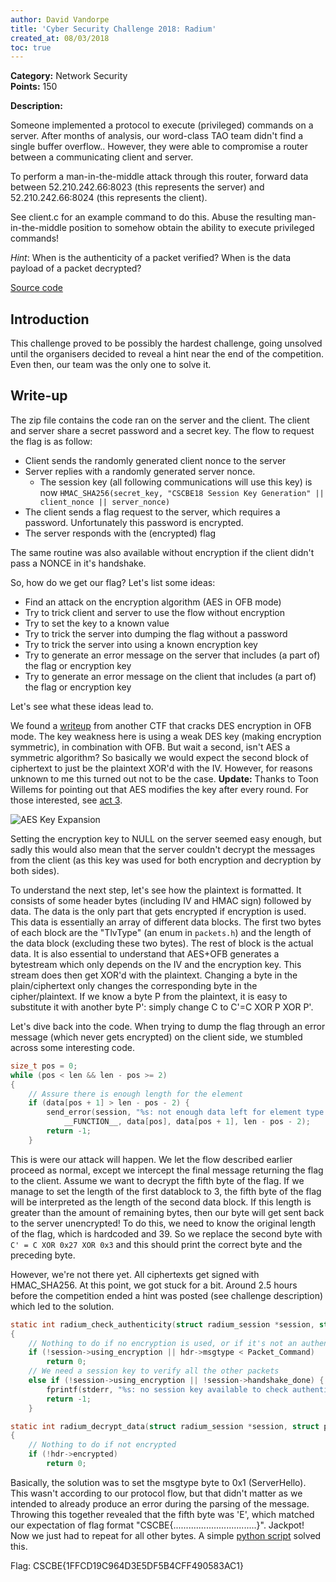 ```yaml
---
author: David Vandorpe
title: 'Cyber Security Challenge 2018: Radium'
created_at: 08/03/2018
toc: true
---
```


**Category:** Network Security  
**Points:** 150  

**Description:**

Someone implemented a protocol to execute (privileged) commands on a server. After months of analysis, our word-class TAO team didn't find a single buffer overflow.. However, they were able to compromise a router between a communicating client and server.

To perform a man-in-the-middle attack through this router, forward data between 52.210.242.66:8023 (this represents the server) and 52.210.242.66:8024 (this represents the client).

See client.c for an example command to do this. Abuse the resulting man-in-the-middle position to somehow obtain the ability to execute privileged commands!

*Hint*: When is the authenticity of a packet verified? When is the data payload of a packet decrypted?

[Source code](https://zeus.ugent.be/zeuswpi/jaWQQLqU.zip)

## Introduction

This challenge proved to be possibly the hardest challenge, going unsolved until the organisers decided to reveal a hint near the end of the competition. Even then, our team was the only one to solve it.

## Write-up

The zip file contains the code ran on the server and the client. The client and server share a secret password and a secret key. The flow to request the flag is as follow:

* Client sends the randomly generated client nonce to the server
* Server replies with a randomly generated server nonce.
	- The session key (all following communications will use this key) is now `HMAC_SHA256(secret_key, "CSCBE18 Session Key Generation" || client_nonce || server_nonce)`
* The client sends a flag request to the server, which requires a password. Unfortunately this password is encrypted.
* The server responds with the (encrypted) flag

The same routine was also available without encryption if the client didn't pass a NONCE in it's handshake.

So, how do we get our flag? Let's list some ideas:

* Find an attack on the encryption algorithm (AES in OFB mode)
* Try to trick client and server to use the flow without encryption
* Try to set the key to a known value
* Try to trick the server into dumping the flag without a password
* Try to trick the server into using a known encryption key
* Try to generate an error message on the server that includes (a part of) the flag or encryption key
* Try to generate an error message on the client that includes (a part of) the flag or encryption key

Let's see what these ideas lead to.

We found a [writeup](https://shrikantadhikarla.wordpress.com/2016/03/08/des-ofb-writeup-boston-key-party-ctf/) from another CTF that cracks DES encryption in OFB mode. The key weakness here is using a weak DES key (making encryption symmetric), in combination with OFB. But wait a second, isn't AES a symmetric algorithm? So basically we would expect the second block of ciphertext to just be the plaintext XOR'd with the IV. However, for reasons unknown to me this turned out not to be the case. **Update:** Thanks to Toon Willems for pointing out that AES modifies the key after every round. For those interested, see [act 3](https://www.moserware.com/2009/09/stick-figure-guide-to-advanced.html).

![AES Key Expansion](http://www.moserware.com/assets/stick-figure-guide-to-advanced/aes_act_3_scene_06_key_expansion_part_1_1100.png)

Setting the encryption key to NULL on the server seemed easy enough, but sadly this would also mean that the server couldn't decrypt the messages from the client (as this key was used for both encryption and decryption by both sides).

To understand the next step, let's see how the plaintext is formatted. It consists of some header bytes (including IV and HMAC sign) followed by data. The data is the only part that gets encrypted if encryption is used. This data is essentially an array of different data blocks. The first two bytes of each block are the "TlvType" (an enum in `packets.h`) and the length of the data block (excluding these two bytes). The rest of block is the actual data. It is also essential to understand that AES+OFB generates a bytestream which only depends on the IV and the encryption key. This stream does then get XOR'd with the plaintext. Changing a byte in the plain/ciphertext only changes the corresponding byte in the cipher/plaintext. If we know a byte P from the plaintext, it is easy to substitute it with another byte P': simply change C to C'=C XOR P XOR P'.

Let's dive back into the code. When trying to dump the flag through an error message (which never gets encrypted) on the client side, we stumbled across some interesting code.

~~~ c
size_t pos = 0;
while (pos < len && len - pos >= 2)
{
	// Assure there is enough length for the element
	if (data[pos + 1] > len - pos - 2) {
		send_error(session, "%s: not enough data left for element type %d (need %d bytes but only %d left)\n",
			__FUNCTION__, data[pos], data[pos + 1], len - pos - 2);
		return -1;
	}
~~~

This is were our attack will happen. We let the flow described earlier proceed as normal, except we intercept the final message returning the flag to the client. Assume we want to decrypt the fifth byte of the flag. If we manage to set the length of the first datablock to 3, the fifth byte of the flag will be interpreted as the length of the second data block. If this length is greater than the amount of remaining bytes, then our byte will get sent back to the server unencrypted! To do this, we need to know the original length of the flag, which is hardcoded and 39. So we replace the second byte with `C' = C XOR 0x27 XOR 0x3` and this should print the correct byte and the preceding byte.

However, we're not there yet. All ciphertexts get signed with HMAC_SHA256. At this point, we got stuck for a bit. Around 2.5 hours before the competition ended a hint was posted (see challenge description) which led to the solution.

~~~ c
static int radium_check_authenticity(struct radium_session *session, struct pkt_header *hdr)
{
	// Nothing to do if no encryption is used, or if it's not an authenticated message
	if (!session->using_encryption || hdr->msgtype < Packet_Command)
		return 0;
	// We need a session key to verify all the other packets
	else if (!session->using_encryption || !session->handshake_done) {
		fprintf(stderr, "%s: no session key available to check authenticity\n", __FUNCTION__);
		return -1;
	}

static int radium_decrypt_data(struct radium_session *session, struct pkt_header *hdr)
{
	// Nothing to do if not encrypted
	if (!hdr->encrypted)
		return 0;
~~~

Basically, the solution was to set the msgtype byte to 0x1 (ServerHello). This wasn't according to our protocol flow, but that didn't matter as we intended to already produce an error during the parsing of the message. Throwing this together revealed that the fifth byte was 'E', which matched our expectation of flag format "CSCBE{.................................}". Jackpot! Now we just had to repeat for all other bytes. A simple [python script](https://zeus.ugent.be/zeuswpi/GotPD6yg.py) solved this.

Flag: CSCBE{1FFCD19C964D3E5DF5B4CFF490583AC1}
